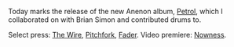 Today marks the release of the new Anenon album, [Petrol](https://anenon.bandcamp.com/album/petrol), which I collaborated on with Brian Simon and contributed drums to.

Select press: [The Wire](https://dl.dropboxusercontent.com/u/11683262/12675246_10207541563688784_1065133294_o.jpg),&nbsp;[Pitchfork](http://pitchfork.com/reviews/albums/21512-petrol/), [Fader](http://www.thefader.com/2016/01/20/anenon-interview-petrol). Video premiere: [Nowness](https://www.nowness.com/story/anenon-body).